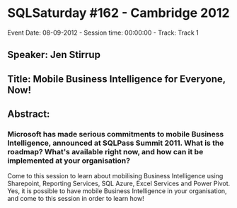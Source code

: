 # SQLSaturday #162 - Cambridge 2012
Event Date: 08-09-2012 - Session time: 00:00:00 - Track: Track 1
## Speaker: Jen Stirrup
## Title: Mobile Business Intelligence for Everyone, Now!
## Abstract:
### Microsoft has made serious commitments to mobile Business Intelligence, announced at SQLPass Summit 2011. What is the roadmap?  What's available right now, and how can it be implemented at your organisation?

Come to this session to learn about mobilising Business Intelligence using Sharepoint, Reporting Services, SQL Azure, Excel Services and Power Pivot. Yes, it is possible to have mobile Business Intelligence in your organisation, and come to this session in order to learn how!

